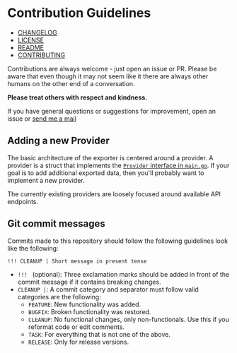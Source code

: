# Contribution Guidelines

* [CHANGELOG](./CHANGELOG.md)
* [LICENSE](./LICENSE)
* [README](./README.md)
* [CONTRIBUTING](./CONTRIBUTING.md)

Contributions are always welcome - just open an issue or PR.
Please be aware that even though it may not seem like it there are always other humans on the other end of a conversation.

**Please treat others with respect and kindness.**

If you have general questions or suggestions for improvement, open an issue or
[send me a mail](mailto:mailcow-exporter@j6s.dev)

## Adding a new Provider

The basic architecture of the exporter is centered around a provider. A provider is a struct
that implements the [`Provider` interface in `main.go`](./src/main.go). If your goal is to
add additional exported data, then you'll probably want to implement a new provider.

The currently existing providers are loosely focused around available API endpoints.

## Git commit messages

Commits made to this repository should follow the following guidelines look like the following:

```
!!! CLEANUP | Short message in present tense
```

- `!!! ` (optional): Three exclamation marks should be added in front of the commit message if it contains breaking changes.
- `CLEANUP |`: A commit category and separator must follow valid categories are the following:
    - `FEATURE`: New functionality was added.
    - `BUGFIX`: Broken functionality was restored.
    - `CLEANUP`: No functional changes, only non-functionals. Use this if you reformat code or edit comments.
    - `TASK`: For everything that is not one of the above.
    - `RELEASE`: Only for release versions.
